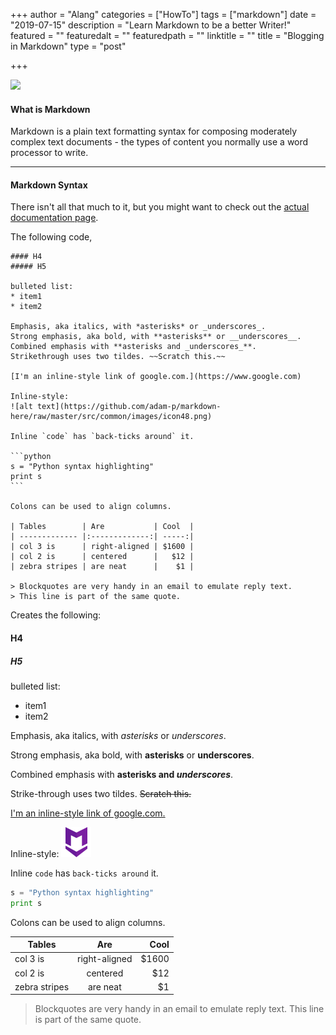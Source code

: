 +++
author = "Alang"
categories = ["HowTo"]
tags = ["markdown"]
date = "2019-07-15"
description = "Learn Markdown to be a better Writer!"
featured = ""
featuredalt = ""
featuredpath = ""
linktitle = ""
title = "Blogging in Markdown"
type = "post"

+++

![](/images/markdown.png)

#### What is Markdown
Markdown is a plain text formatting syntax for composing moderately complex text documents - the types of content you normally use a word processor to write.

---

#### Markdown Syntax

There isn't all that much to it, but you might want to check out the [actual documentation page](https://daringfireball.net/projects/markdown/syntax). 

The following code,

```
#### H4
##### H5

bulleted list:
* item1
* item2

Emphasis, aka italics, with *asterisks* or _underscores_.
Strong emphasis, aka bold, with **asterisks** or __underscores__.
Combined emphasis with **asterisks and _underscores_**.
Strikethrough uses two tildes. ~~Scratch this.~~

[I'm an inline-style link of google.com.](https://www.google.com)

Inline-style:
![alt text](https://github.com/adam-p/markdown-here/raw/master/src/common/images/icon48.png)

Inline `code` has `back-ticks around` it.

​```python
s = "Python syntax highlighting"
print s
​```

Colons can be used to align columns.

| Tables        | Are           | Cool  |
| ------------- |:-------------:| -----:|
| col 3 is      | right-aligned | $1600 |
| col 2 is      | centered      |   $12 |
| zebra stripes | are neat      |    $1 |

> Blockquotes are very handy in an email to emulate reply text.
> This line is part of the same quote.
```

Creates the following:

#### H4

##### H5



bulleted list:

*   item1
*   item2



Emphasis, aka italics, with *asterisks* or _underscores_.

Strong emphasis, aka bold, with **asterisks** or __underscores__.

Combined emphasis with **asterisks and _underscores_**.

Strike-through uses two tildes. ~~Scratch this.~~



[I'm an inline-style link of google.com.](https://www.google.com)



Inline-style:
![alt text](https://github.com/adam-p/markdown-here/raw/master/src/common/images/icon48.png)



Inline `code` has `back-ticks around` it.



```python
s = "Python syntax highlighting"
print s
```



Colons can be used to align columns.

| Tables        | Are           | Cool  |
| ------------- |:-------------:| -----:|
| col 3 is      | right-aligned | $1600 |
| col 2 is      | centered      |   $12 |
| zebra stripes | are neat      |    $1 |



> Blockquotes are very handy in an email to emulate reply text.
> This line is part of the same quote.

